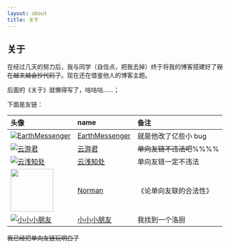 ```yaml
---
layout: about
title: 关于
---
```


## 关于

在经过几天的努力后，我与同学（自信点，把我去掉）终于将我的博客搭建好了~~现在越来越会抄代码了~~。现在还在借鉴他人的博客主题。

后面的《关于》就懒得写了，咕咕咕……；

下面是友链：


|头像|name|备注|
|:--|:--|:--|
|[![EarthMessenger](https://avatars.githubusercontent.com/u/49364506?v=4&s=100)](earthmessenger.github.io)|[EarthMessenger](earthmessenger.github.io)|就是他改了亿些小 bug|
|[![云游君](https://avatars.githubusercontent.com/u/25154432?v=4&s=100)](https://www.yunyoujun.cn)                  |[云游君](https://www.yunyoujun.cn)                  |~~单向友链不违法吧~~%%%%|
|[![云浅知处](https://yunqian-qwq.github.io/images/avatar.png)](https://yunqian-qwq.github.io/)                    |[云浅知处](https://yunqian-qwq.github.io/)          |单向友链一定不违法|   
|[<img src="https://cdn.jsdelivr.net/gh/fat-old-eight/fat-old-eight.github.io@main/pic/favicon.ico" width=100xp>](https://zxt688.top/)|[Norman](https://zxt688.top/)|《论单向友联的合法性》|
|[![小小小朋友](https://file.lijiaan.top/img/20201121002046.png)](https://lijiaan.top/)|[小小小朋友](https://lijiaan.top/)|我找到一个洛厨|

~~我已经把单向友链玩明白了~~
